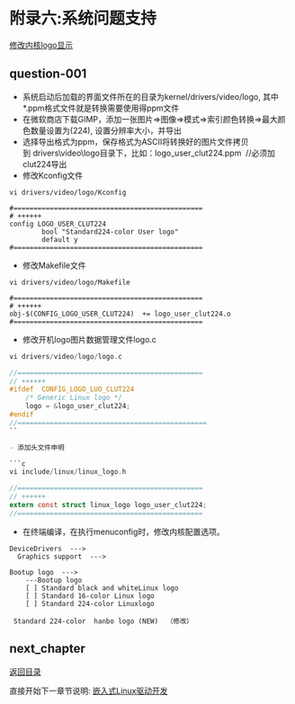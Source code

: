# 附录六:系统问题支持

[修改内核logo显示](#question-001)

## question-001

- 系统启动后加载的界面文件所在的目录为kernel/drivers/video/logo, 其中*.ppm格式文件就是转换需要使用得ppm文件
- 在微软商店下载GIMP，添加一张图片=>图像=>模式=>索引颜色转换=>最大颜色数量设置为(224), 设置分辨率大小，并导出
- 选择导出格式为ppm，保存格式为ASCII将转换好的图片文件拷贝到 drivers\video\logo目录下，比如：logo_user_clut224.ppm  //必须加clut224导出
- 修改Kconfig文件

```shell
vi drivers/video/logo/Kconfig

#===============================================
# ++++++
config LOGO_USER_CLUT224
        bool "Standard224-color User logo"
        default y 
#===============================================
```

- 修改Makefile文件

```shell
vi drivers/video/logo/Makefile

#===============================================
# ++++++
obj-$(CONFIG_LOGO_USER_CLUT224)  += logo_user_clut224.o
#===============================================
```

- 修改开机logo图片数据管理文件logo.c

```c
vi drivers/video/logo/logo.c

//==============================================
// ++++++
#ifdef  CONFIG_LOGO_LUO_CLUT224
    /* Generic Linux logo */
    logo = &logo_user_clut224;
#endif
//===============================================
``

- 添加头文件申明

```c
vi include/linux/linux_logo.h

//==============================================
// ++++++
extern const struct linux_logo logo_user_clut224;
//==============================================
```

- 在终端编译，在执行menuconfig时，修改内核配置选项。

```shell
DeviceDrivers  --->
  Graphics support  --->
  
Bootup logo  --->
    ---Bootup logo
    [ ] Standard black and whiteLinux logo
    [ ] Standard 16-color Linux logo
    [ ] Standard 224-color Linuxlogo
    
 Standard 224-color  hanbo logo (NEW)  （修改）
```

## next_chapter

[返回目录](../README.md)

直接开始下一章节说明: [嵌入式Linux驱动开发](./ch03-00.driver_design.md)
